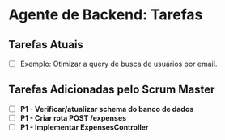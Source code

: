 # Agente de Backend: Tarefas

<!-- ATENÇÃO: Não modifique ou remova este cabeçalho e a estrutura geral deste arquivo. Ele é essencial para o funcionamento do sistema. Adicione suas tarefas abaixo da seção 'Tarefas Adicionadas pelo Scrum Master'. -->

## Tarefas Atuais

- [ ] Exemplo: Otimizar a query de busca de usuários por email.

## Tarefas Adicionadas pelo Scrum Master

<!-- As tarefas delegadas pelo sistema ou por outros agentes serão adicionadas aqui. Não edite esta seção manualmente. -->


- [ ] **P1 - Verificar/atualizar schema do banco de dados**
- [ ] **P1 - Criar rota POST /expenses**
- [ ] **P1 - Implementar ExpensesController**
